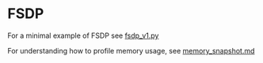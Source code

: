 # FSDP 

For a minimal example of FSDP see [fsdp_v1.py](./fsdp_v1.py)

For understanding how to profile memory usage, see [memory_snapshot.md](./memory_snapshot.md)
